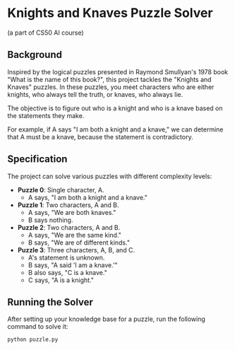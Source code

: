 # Knights and Knaves Puzzle Solver
(a part of CS50 AI course)

## Background

Inspired by the logical puzzles presented in Raymond Smullyan's 1978 book "What is the name of this book?", this project tackles the "Knights and Knaves" puzzles. In these puzzles, you meet characters who are either knights, who always tell the truth, or knaves, who always lie.

The objective is to figure out who is a knight and who is a knave based on the statements they make.

For example, if A says "I am both a knight and a knave," we can determine that A must be a knave, because the statement is contradictory.

## Specification

The project can solve various puzzles with different complexity levels:

- **Puzzle 0**: Single character, A.
    - A says, "I am both a knight and a knave."
- **Puzzle 1**: Two characters, A and B.
    - A says, "We are both knaves."
    - B says nothing.
- **Puzzle 2**: Two characters, A and B.
    - A says, "We are the same kind."
    - B says, "We are of different kinds."
- **Puzzle 3**: Three characters, A, B, and C.
    - A's statement is unknown.
    - B says, "A said 'I am a knave.'"
    - B also says, "C is a knave."
    - C says, "A is a knight."

## Running the Solver

After setting up your knowledge base for a puzzle, run the following command to solve it:

```bash
python puzzle.py
